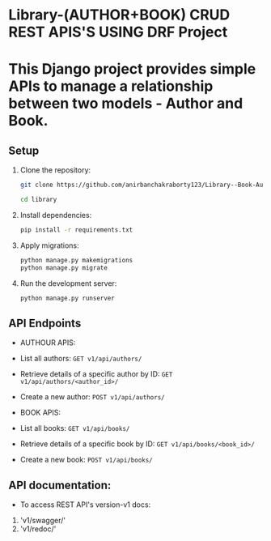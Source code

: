# Library-(AUTHOR+BOOK) CRUD REST APIS'S USING DRF Project
 
# This Django project provides simple APIs to manage a relationship between two    models - Author and Book.

## Setup

1. Clone the repository:

   ```bash
   git clone https://github.com/anirbanchakraborty123/Library--Book-Author--CRUD-Rest-API-s-using-DRF--ThinkFlair.git
   
   cd library

2. Install dependencies:

    ```bash
    pip install -r requirements.txt
    ```

3. Apply migrations:

    ```bash
    python manage.py makemigrations
    python manage.py migrate
    ```

4. Run the development server:

    ```bash
    python manage.py runserver
    ```

## API Endpoints

 - AUTHOUR APIS:

- List all authors: `GET v1/api/authors/`
- Retrieve details of a specific author by ID: `GET v1/api/authors/<author_id>/`
- Create a new author: `POST v1/api/authors/`

 - BOOK APIS:

- List all books: `GET v1/api/books/`
- Retrieve details of a specific book by ID: `GET v1/api/books/<book_id>/`
- Create a new book: `POST v1/api/books/`

## API documentation:

- To access REST API's version-v1 docs:

 1. 'v1/swagger/'
 2. 'v1/redoc/'  


